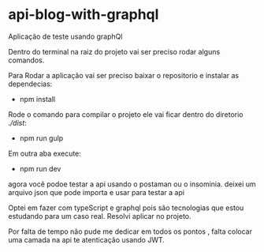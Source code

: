 # api-blog-with-graphql


Aplicação de teste usando graphQl

Dentro do terminal na raiz do projeto vai ser preciso rodar alguns comandos.

Para Rodar a aplicação vai ser preciso baixar o repositorio e instalar as dependecias:

* npm install 

Rode o comando para compilar o projeto ele vai ficar dentro do diretorio *./dist*: 

* npm run gulp

Em outra aba execute:

* npm run dev

agora você podoe testar a api usando o postaman ou o insominia.
deixei um arquivo json que pode importa e usar para testar a api

Optei em fazer com typeScript e graphql pois são tecnologias que estou estudando para um caso real.
Resolvi aplicar no projeto.

Por falta de tempo não pude me dedicar em todos os pontos , falta colocar uma camada na api te atenticação usando JWT.
